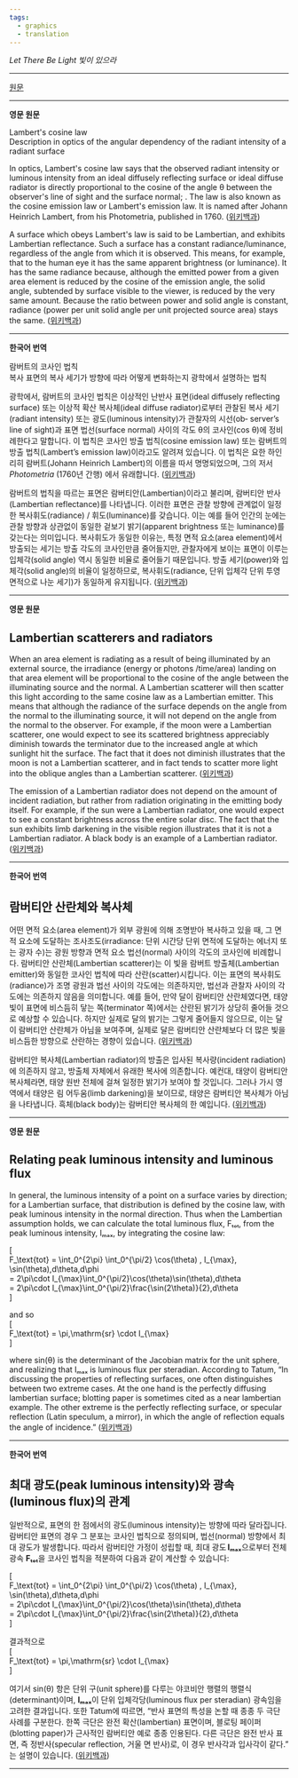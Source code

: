 ```yaml
---
tags:
  - graphics
  - translation
---
```

_Let There Be Light_
_빛이 있으라_

---

[원문](https://en.wikipedia.org/wiki/Lambert's_cosine_law)

---

**영문 원문**

Lambert's cosine law  
Description in optics of the angular dependency of the radiant intensity of a radiant surface

In optics, Lambert's cosine law says that the observed radiant intensity or luminous intensity from an ideal diffusely reflecting surface or ideal diffuse radiator is directly proportional to the cosine of the angle θ between the observer's line of sight and the surface normal; . The law is also known as the cosine emission law or Lambert's emission law. It is named after Johann Heinrich Lambert, from his Photometria, published in 1760. ([위키백과](https://en.wikipedia.org/wiki/Lambert%27s_cosine_law?utm_source=chatgpt.com "Lambert's cosine law"))

A surface which obeys Lambert's law is said to be Lambertian, and exhibits Lambertian reflectance. Such a surface has a constant radiance/luminance, regardless of the angle from which it is observed. This means, for example, that to the human eye it has the same apparent brightness (or luminance). It has the same radiance because, although the emitted power from a given area element is reduced by the cosine of the emission angle, the solid angle, subtended by surface visible to the viewer, is reduced by the very same amount. Because the ratio between power and solid angle is constant, radiance (power per unit solid angle per unit projected source area) stays the same. ([위키백과](https://en.wikipedia.org/wiki/Lambert%27s_cosine_law?utm_source=chatgpt.com "Lambert's cosine law"))

---

**한국어 번역**

람버트의 코사인 법칙  
복사 표면의 복사 세기가 방향에 따라 어떻게 변화하는지 광학에서 설명하는 법칙

광학에서, 람버트의 코사인 법칙은 이상적인 난반사 표면(ideal diffusely reflecting surface) 또는 이상적 확산 복사체(ideal diffuse radiator)로부터 관찰된 복사 세기(radiant intensity) 또는 광도(luminous intensity)가 관찰자의 시선(ob‑ server’s line of sight)과 표면 법선(surface normal) 사이의 각도 θ의 코사인(cos θ)에 정비례한다고 말합니다. 이 법칙은 코사인 방출 법칙(cosine emission law) 또는 람버트의 방출 법칙(Lambert’s emission law)이라고도 알려져 있습니다. 이 법칙은 요한 하인리히 람버트(Johann Heinrich Lambert)의 이름을 따서 명명되었으며, 그의 저서 _Photometria_ (1760년 간행) 에서 유래합니다. ([위키백과](https://en.wikipedia.org/wiki/Lambert%27s_cosine_law?utm_source=chatgpt.com "Lambert's cosine law"))

람버트의 법칙을 따르는 표면은 람버티안(Lambertian)이라고 불리며, 람버티안 반사(Lambertian reflectance)를 나타냅니다. 이러한 표면은 관찰 방향에 관계없이 일정한 복사휘도(radiance) / 휘도(luminance)를 갖습니다. 이는 예를 들어 인간의 눈에는 관찰 방향과 상관없이 동일한 겉보기 밝기(apparent brightness 또는 luminance)를 갖는다는 의미입니다. 복사휘도가 동일한 이유는, 특정 면적 요소(area element)에서 방출되는 세기는 방출 각도의 코사인만큼 줄어들지만, 관찰자에게 보이는 표면이 이루는 입체각(solid angle) 역시 동일한 비율로 줄어들기 때문입니다. 방출 세기(power)와 입체각(solid angle)의 비율이 일정하므로, 복사휘도(radiance, 단위 입체각 단위 투영 면적으로 나눈 세기)가 동일하게 유지됩니다. ([위키백과](https://en.wikipedia.org/wiki/Lambert%27s_cosine_law?utm_source=chatgpt.com "Lambert's cosine law"))

---

**영문 원문**

## Lambertian scatterers and radiators

When an area element is radiating as a result of being illuminated by an external source, the irradiance (energy or photons /time/area) landing on that area element will be proportional to the cosine of the angle between the illuminating source and the normal. A Lambertian scatterer will then scatter this light according to the same cosine law as a Lambertian emitter. This means that although the radiance of the surface depends on the angle from the normal to the illuminating source, it will not depend on the angle from the normal to the observer. For example, if the moon were a Lambertian scatterer, one would expect to see its scattered brightness appreciably diminish towards the terminator due to the increased angle at which sunlight hit the surface. The fact that it does not diminish illustrates that the moon is not a Lambertian scatterer, and in fact tends to scatter more light into the oblique angles than a Lambertian scatterer. ([위키백과](https://en.wikipedia.org/wiki/Lambert%27s_cosine_law?utm_source=chatgpt.com "Lambert's cosine law"))

The emission of a Lambertian radiator does not depend on the amount of incident radiation, but rather from radiation originating in the emitting body itself. For example, if the sun were a Lambertian radiator, one would expect to see a constant brightness across the entire solar disc. The fact that the sun exhibits limb darkening in the visible region illustrates that it is not a Lambertian radiator. A black body is an example of a Lambertian radiator. ([위키백과](https://en.wikipedia.org/wiki/Lambert%27s_cosine_law?utm_source=chatgpt.com "Lambert's cosine law"))

---

**한국어 번역**

## 람버티안 산란체와 복사체

어떤 면적 요소(area element)가 외부 광원에 의해 조명받아 복사하고 있을 때, 그 면적 요소에 도달하는 조사조도(irradiance: 단위 시간당 단위 면적에 도달하는 에너지 또는 광자 수)는 광원 방향과 면적 요소 법선(normal) 사이의 각도의 코사인에 비례합니다. 람버티안 산란체(Lambertian scatterer)는 이 빛을 람버트 방출체(Lambertian emitter)와 동일한 코사인 법칙에 따라 산란(scatter)시킵니다. 이는 표면의 복사휘도(radiance)가 조명 광원과 법선 사이의 각도에는 의존하지만, 법선과 관찰자 사이의 각도에는 의존하지 않음을 의미합니다. 예를 들어, 만약 달이 람버티안 산란체였다면, 태양 빛이 표면에 비스듬히 닿는 쪽(terminator 쪽)에서는 산란된 밝기가 상당히 줄어들 것으로 예상할 수 있습니다. 하지만 실제로 달의 밝기는 그렇게 줄어들지 않으므로, 이는 달이 람버티안 산란체가 아님을 보여주며, 실제로 달은 람버티안 산란체보다 더 많은 빛을 비스듬한 방향으로 산란하는 경향이 있습니다. ([위키백과](https://en.wikipedia.org/wiki/Lambert%27s_cosine_law?utm_source=chatgpt.com "Lambert's cosine law"))

람버티안 복사체(Lambertian radiator)의 방출은 입사된 복사량(incident radiation)에 의존하지 않고, 방출체 자체에서 유래한 복사에 의존합니다. 예컨대, 태양이 람버티안 복사체라면, 태양 원반 전체에 걸쳐 일정한 밝기가 보여야 할 것입니다. 그러나 가시 영역에서 태양은 림 어두움(limb darkening)을 보이므로, 태양은 람버티안 복사체가 아님을 나타냅니다. 흑체(black body)는 람버티안 복사체의 한 예입니다. ([위키백과](https://en.wikipedia.org/wiki/Lambert%27s_cosine_law?utm_source=chatgpt.com "Lambert's cosine law"))

---

**영문 원문**

## Relating peak luminous intensity and luminous flux

In general, the luminous intensity of a point on a surface varies by direction; for a Lambertian surface, that distribution is defined by the cosine law, with peak luminous intensity in the normal direction. Thus when the Lambertian assumption holds, we can calculate the total luminous flux, Fₜₒₜ, from the peak luminous intensity, Iₘₐₓ, by integrating the cosine law:

[  
F_\text{tot} = \int_0^{2\pi} \int_0^{\pi/2} \cos(\theta) , I_{\max}, \sin(\theta),d\theta,d\phi  
= 2\pi\cdot I_{\max}\int_0^{\pi/2}\cos(\theta)\sin(\theta),d\theta  
= 2\pi\cdot I_{\max}\int_0^{\pi/2}\frac{\sin(2\theta)}{2},d\theta  
]

and so  
[  
F_\text{tot} = \pi,\mathrm{sr} \cdot I_{\max}  
]

where sin(θ) is the determinant of the Jacobian matrix for the unit sphere, and realizing that Iₘₐₓ is luminous flux per steradian. According to Tatum, “In discussing the properties of reflecting surfaces, one often distinguishes between two extreme cases. At the one hand is the perfectly diffusing lambertian surface; blotting paper is sometimes cited as a near lambertian example. The other extreme is the perfectly reflecting surface, or specular reflection (Latin speculum, a mirror), in which the angle of reflection equals the angle of incidence.” ([위키백과](https://en.wikipedia.org/wiki/Lambert%27s_cosine_law?utm_source=chatgpt.com "Lambert's cosine law"))

---

**한국어 번역**

## 최대 광도(peak luminous intensity)와 광속(luminous flux)의 관계

일반적으로, 표면의 한 점에서의 광도(luminous intensity)는 방향에 따라 달라집니다. 람버티안 표면의 경우 그 분포는 코사인 법칙으로 정의되며, 법선(normal) 방향에서 최대 광도가 발생합니다. 따라서 람버티안 가정이 성립할 때, 최대 광도 **Iₘₐₓ**으로부터 전체 광속 **Fₜₒₜ**을 코사인 법칙을 적분하여 다음과 같이 계산할 수 있습니다:

[  
F_\text{tot} = \int_0^{2\pi} \int_0^{\pi/2} \cos(\theta) , I_{\max}, \sin(\theta),d\theta,d\phi  
= 2\pi\cdot I_{\max}\int_0^{\pi/2}\cos(\theta)\sin(\theta),d\theta  
= 2\pi\cdot I_{\max}\int_0^{\pi/2}\frac{\sin(2\theta)}{2},d\theta  
]

결과적으로  
[  
F_\text{tot} = \pi,\mathrm{sr} \cdot I_{\max}  
]

여기서 sin(θ) 항은 단위 구(unit sphere)를 다루는 야코비안 행렬의 행렬식(determinant)이며, **Iₘₐₓ**이 단위 입체각당(luminous flux per steradian) 광속임을 고려한 결과입니다. 또한 Tatum에 따르면, “반사 표면의 특성을 논할 때 종종 두 극단 사례를 구분한다. 한쪽 극단은 완전 확산(lambertian) 표면이며, 블로팅 페이퍼(blotting paper)가 근사적인 람버티안 예로 종종 인용된다. 다른 극단은 완전 반사 표면, 즉 정반사(specular reflection, 거울 면 반사)로, 이 경우 반사각과 입사각이 같다.” 는 설명이 있습니다. ([위키백과](https://en.wikipedia.org/wiki/Lambert%27s_cosine_law?utm_source=chatgpt.com "Lambert's cosine law"))

---
